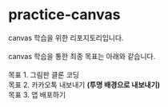 # practice-canvas
canvas 학습을 위한 리포지토리입니다. 
</br>
</br>
canvas 학습을 통한 최종 목표는 아래와 같습니다. 
</br>
</br>
목표 1. 그림판 클론 코딩
</br>
목표 2. 카카오톡 내보내기 **(투명 배경으로 내보내기)**
</br>
목표 3. 앱 배포하기 
